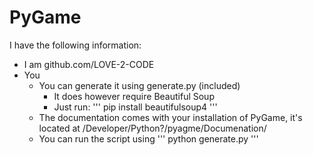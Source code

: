 PyGame
=======================

I have the following information:
* I am github.com/LOVE-2-CODE
* You 
  * You can generate it using generate.py (included)
    * It does however require Beautiful Soup
    * Just run:
      '''
      pip install beautifulsoup4
      '''
  * The documentation comes with your installation of PyGame, it's located at /Developer/Python?/pyagme/Documenation/
  * You can run the script using
    '''
    python generate.py
    '''
